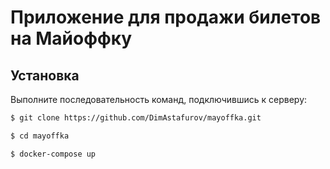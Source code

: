 # Приложение для продажи билетов на Майоффку
## Установка
Выполните последовательность команд, подключившись к серверу:
```bash
$ git clone https://github.com/DimAstafurov/mayoffka.git
```
```bash
$ cd mayoffka
```
```bash
$ docker-compose up
```